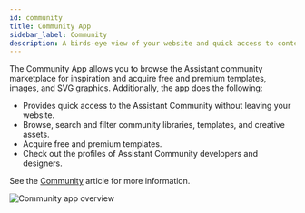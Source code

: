 ```yaml
---
id: community
title: Community App
sidebar_label: Community
description: A birds-eye view of your website and quick access to content.
---
```


The Community App allows you to browse the Assistant community marketplace for inspiration and acquire free and premium templates, images, and SVG graphics. Additionally, the app does the following:

* Provides quick access to the Assistant Community without leaving your website.
* Browse, search and filter community libraries, templates, and creative assets.
* Acquire free and premium templates.
* Check out the profiles of Assistant Community developers and designers.

See the [Community](cloud/community.md) article for more information.

![Community app overview](/img/assistant/apps--apps-community--1.jpg)
